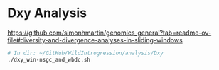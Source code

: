 # Dxy Analysis

https://github.com/simonhmartin/genomics_general?tab=readme-ov-file#diversity-and-divergence-analyses-in-sliding-windows

```bash
# In dir: ~/GitHub/WildIntrogression/analysis/Dxy
./dxy_win-nsgc_and_wbdc.sh
```
